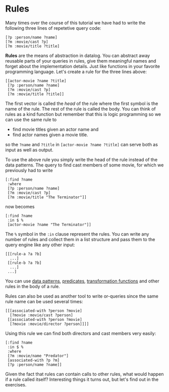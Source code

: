 # Rules

Many times over the course of this tutorial we have had to write the
 following three lines of repetetive query code:

    [?p :person/name ?name]
    [?m :movie/cast ?p]
    [?m :movie/title ?title]

**Rules** are the means of abstraction in datalog. You can abstract
away reusable parts of your queries in rules, give them meaningful
names and forget about the implementation details. Just like functions
in your favorite programming language. Let's create a rule for the three lines above:

    [[actor-movie ?name ?title]
     [?p :person/name ?name]
     [?m :movie/cast ?p]
     [?m :movie/title ?title]]

The first vector is called the *head* of the rule where the first
symbol is the name of the rule. The rest of the rule is called the
body. You can think of rules as a kind function but remember that this
is logic programming so we can use the same rule to

* find movie titles given an actor name and
* find actor names given a movie title. 

so the `?name` and `?title` in `[actor-movie ?name ?title]` can serve 
both as input as well as output.

To use the above rule you simply write the head of the rule instead of
the data patterns. The query to find cast members of some movie,
for which we previously had to write

    [:find ?name
     :where
     [?p :person/name ?name]
     [?m :movie/cast ?p]
     [?m :movie/title "The Terminator"]]

now becomes

    [:find ?name
     :in $ %
     [actor-movie ?name "The Terminator"]]

The `%` symbol in the `:in` clause represent the rules. You can write
any number of rules and collect them in a list structure and pass them
to the query engine like any other input:

    [[[rule-a ?a ?b]
      ...]
     [[rule-b ?a ?b]
      ...]
     ...]

You can use [data patterns](/chapter/2), [predicates](/chapter/5),
[transformation functions](/chapter/6) and other rules in the body of
a rule.

Rules can also be used as another tool to write or-queries since the
same rule name can be used several times:

    [[[associated-with ?person ?movie]
      [?movie :movie/cast ?person]
     [[associated-with ?person ?movie]
      [?movie :movie/director ?person]]]]

Using this rule we can find both directors and cast members very easily:

    [:find ?name
     :in $ %
     :where
     [?m :movie/name "Predator"]
     [associated-with ?p ?m]
     [?p :person/name ?name]]

Given the fact that rules can contain calls to other rules, what would
happen if a rule called itself? Interesting things it turns out, but
let's find out in the exercises.

